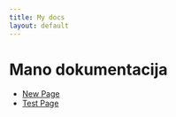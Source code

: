 ```yaml
---
title: My docs
layout: default
---
```

# Mano dokumentacija
- [New Page]("my-child-pages/new")
- [Test Page]("my-child-pages/test")